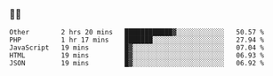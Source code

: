 ### 👨‍💻

<!--START_SECTION:waka-->
```text
Other        2 hrs 20 mins   ████████████▓░░░░░░░░░░░░   50.57 % 
PHP          1 hr 17 mins    ███████░░░░░░░░░░░░░░░░░░   27.94 % 
JavaScript   19 mins         █▓░░░░░░░░░░░░░░░░░░░░░░░   07.04 % 
HTML         19 mins         █▓░░░░░░░░░░░░░░░░░░░░░░░   06.93 % 
JSON         19 mins         █▓░░░░░░░░░░░░░░░░░░░░░░░   06.92 % 
```
<!--END_SECTION:waka-->
